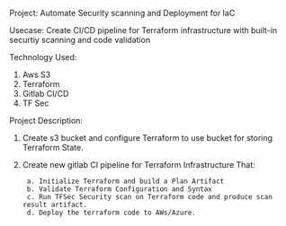 Project: Automate Security scanning and Deployment for IaC

Usecase: Create CI/CD pipeline for Terraform  infrastructure with built-in securtiy scanning and code validation

Technology Used:
1. Aws S3
2. Terraform
3. Gitlab CI/CD
4. TF Sec


Project Description:

1. Create s3 bucket and configure Terraform to use bucket for storing Terraform State.
2. Create new gitlab CI pipeline for Terraform Infrastructure That:

        a. Initialize Terraform and build a Plan Artifact
        b. Validate Terraform Configuration and Syntax
        c. Run TFSec Security scan on Terraform code and produce scan result artifact.
        d. Deploy the terraform code to AWs/Azure.



